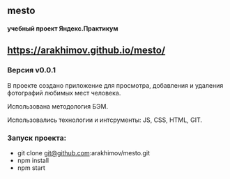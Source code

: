 ## mesto

#### учебный проект Яндекс.Практикум

## https://arakhimov.github.io/mesto/

### Версия v0.0.1

В проекте создано приложение для просмотра, добавления и удаления фотографий любимых мест человека.

Использована методология БЭМ.

Использовались технологии и интсрументы:
JS, CSS, HTML, GIT.

### Запуск проекта:

- git clone git@github.com:arakhimov/mesto.git
- npm install
- npm start
